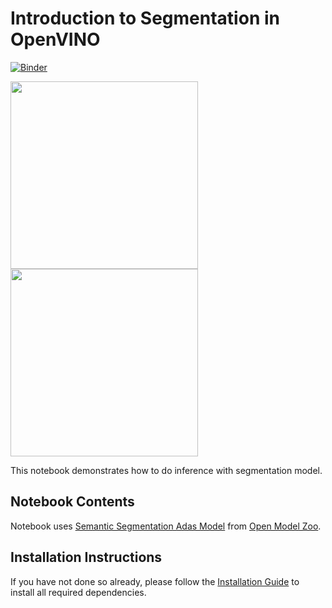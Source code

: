 # Introduction to Segmentation in OpenVINO

[![Binder](https://mybinder.org/badge_logo.svg)](https://mybinder.org/v2/gh/openvinotoolkit/openvino_notebooks/HEAD?filepath=notebooks%2F003-hello-segmentation%2F003-hello-segmentation.ipynb)

<img src="https://user-images.githubusercontent.com/36741649/127666031-78e61a99-5b4f-4620-a285-949cf12e64cc.png" height=300> <img src="https://user-images.githubusercontent.com/36741649/127666421-4dd24ac2-2573-418f-a0dc-4754ce75d1ba.png" height=300>

This notebook demonstrates how to do inference with segmentation model.

## Notebook Contents

Notebook uses [Semantic Segmentation Adas Model](https://docs.openvinotoolkit.org/2019_R1/_semantic_segmentation_adas_0001_description_semantic_segmentation_adas_0001.html) from [Open Model Zoo](https://github.com/openvinotoolkit/open_model_zoo/).

## Installation Instructions

If you have not done so already, please follow the [Installation Guide](../../README.md) to install all required dependencies.
